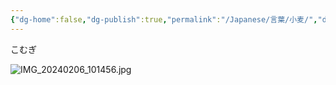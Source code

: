 ```yaml
---
{"dg-home":false,"dg-publish":true,"permalink":"/Japanese/言葉/小麦/","dgPassFrontmatter":true}
---
```



こむぎ

![IMG_20240206_101456.jpg](/img/user/resources/%E7%99%BD%E7%86%8A%E3%82%AB%E3%83%95%E3%82%A7/IMG_20240206_101456.jpg)